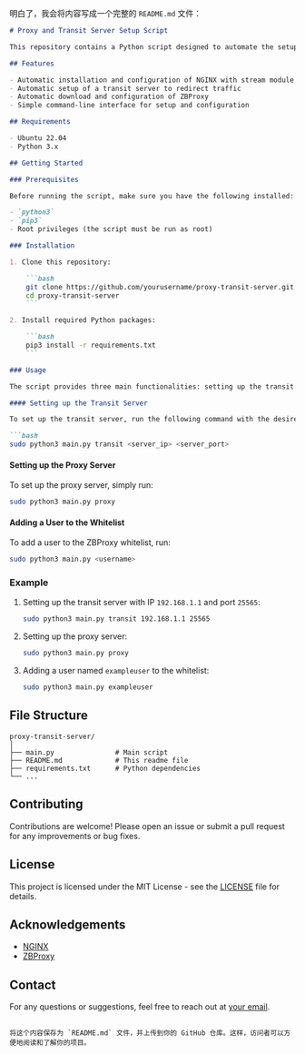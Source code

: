 明白了，我会将内容写成一个完整的 `README.md` 文件：

```markdown
# Proxy and Transit Server Setup Script

This repository contains a Python script designed to automate the setup of a transit server using NGINX with the stream module and a proxy server using ZBProxy. The script ensures all necessary packages are installed, downloads and configures the software, and sets up the servers with minimal user intervention.

## Features

- Automatic installation and configuration of NGINX with stream module
- Automatic setup of a transit server to redirect traffic
- Automatic download and configuration of ZBProxy
- Simple command-line interface for setup and configuration

## Requirements

- Ubuntu 22.04
- Python 3.x

## Getting Started

### Prerequisites

Before running the script, make sure you have the following installed:

- `python3`
- `pip3`
- Root privileges (the script must be run as root)

### Installation

1. Clone this repository:

    ```bash
    git clone https://github.com/yourusername/proxy-transit-server.git
    cd proxy-transit-server
    ```

2. Install required Python packages:

    ```bash
    pip3 install -r requirements.txt
    ```

### Usage

The script provides three main functionalities: setting up the transit server, setting up the proxy server, and adding a user to the whitelist. Below are the commands to execute these tasks.

#### Setting up the Transit Server

To set up the transit server, run the following command with the desired server IP and port:

```bash
sudo python3 main.py transit <server_ip> <server_port>
```

#### Setting up the Proxy Server

To set up the proxy server, simply run:

```bash
sudo python3 main.py proxy
```

#### Adding a User to the Whitelist

To add a user to the ZBProxy whitelist, run:

```bash
sudo python3 main.py <username>
```

### Example

1. Setting up the transit server with IP `192.168.1.1` and port `25565`:

    ```bash
    sudo python3 main.py transit 192.168.1.1 25565
    ```

2. Setting up the proxy server:

    ```bash
    sudo python3 main.py proxy
    ```

3. Adding a user named `exampleuser` to the whitelist:

    ```bash
    sudo python3 main.py exampleuser
    ```

## File Structure

```
proxy-transit-server/
│
├── main.py               # Main script
├── README.md             # This readme file
├── requirements.txt      # Python dependencies
└── ...
```

## Contributing

Contributions are welcome! Please open an issue or submit a pull request for any improvements or bug fixes.

## License

This project is licensed under the MIT License - see the [LICENSE](LICENSE) file for details.

## Acknowledgements

- [NGINX](https://nginx.org/)
- [ZBProxy](https://file.uhsea.com/)

## Contact

For any questions or suggestions, feel free to reach out at [your email](mailto:youremail@example.com).
```

将这个内容保存为 `README.md` 文件，并上传到你的 GitHub 仓库。这样，访问者可以方便地阅读和了解你的项目。